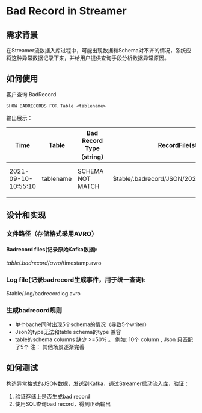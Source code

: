 # Bad Record in Streamer

## 需求背景

在Streamer流数据入库过程中，可能出现数据和Schema对不齐的情况，系统应将这种异常数据记录下来，并给用户提供查询手段分析数据异常原因。


## 如何使用

客户查询 BadRecord 
```
SHOW BADRECORDS FOR Table <tablename>
```

输出展示：

| Time                | Table         | Bad Record Type（string）  | RecordFile(string)                          | Exception Message(String)                         |
| ------------------- | ------------- | ------------------------- | ------------------------------------------- | ------------------------------------------------- |
| 2021-09-10-10:55:10 | tablename     | SCHEMA NOT MATCH          | $table/.badrecord/JSON/20210724T101153.json | source type 'STRING' not mache table schema 'INT' |
|                     |               |                           |                                             |                                                   |


## 设计和实现

### 文件路径（存储格式采用AVRO）

#### Badrecord files(记录原始Kafka数据):  
$table/.badrecord/avro/$timestamp.avro

### Log file(记录badrecord生成事件，用于统一查询):
$table/.log/badrecordlog.avro


### 生成badrecord规则
- 单个bache同时出现5个schema的情况（导致5个writer）
- Json的type无法和table schema的type 兼容
- table的schema columns 缺少 >=50% 。 例如: 10个 column ,  Json 只匹配了5个
注： 其他场景逐渐完善


## 如何测试
构造异常格式的JSON数据，发送到Kafka，通过Streamer启动流入库，验证：
1. 验证存储上是否生成bad record
2. 使用SQL查询bad record，得到正确输出
